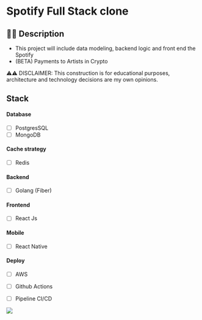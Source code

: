 # Spotify Full Stack clone

## ✍🏻 Description
  - This project will include data modeling, backend logic and front end the Spotify
  - (BETA) Payments to Artists in Crypto

⚠️⚠️ DISCLAIMER: This construction is for educational purposes, architecture and technology decisions are my own opinions.

## Stack 
#### Database
  - [ ] PostgresSQL 
  - [ ] MongoDB  
#### Cache strategy
  - [ ] Redis  
#### Backend 
  - [ ] Golang (Fiber) 
#### Frontend 
  - [ ] React Js 
#### Mobile 
  - [ ] React Native
#### Deploy 
  - [ ] AWS
  - [ ] Github Actions 
  - [ ] Pipeline CI/CD


[![](https://mermaid.ink/img/pako:eNpNj7EKgzAQhl8l3NSCDu3oUKim0K1g3YxDMGcNaCIxoS3Gd2-sFXrTcd_3w38T1FogJPAwfGhJQZkiYc7llRtRkTg--QJf1pN0l2unxH7l6UJINlGs5Si1mtdz9g3cFHpCyxxH11lyqP5Z8dSeXDZ2rCCCHk3PpQgdpsVkYFvskUESVoENDyIDpuagukFwixchrTaQNLwbMQLurL6_VQ2JNQ43iUoeXup_1vwBivxKng)](https://mermaid-js.github.io/mermaid-live-editor/edit#pako:eNpNj7EKgzAQhl8l3NSCDu3oUKim0K1g3YxDMGcNaCIxoS3Gd2-sFXrTcd_3w38T1FogJPAwfGhJQZkiYc7llRtRkTg--QJf1pN0l2unxH7l6UJINlGs5Si1mtdz9g3cFHpCyxxH11lyqP5Z8dSeXDZ2rCCCHk3PpQgdpsVkYFvskUESVoENDyIDpuagukFwixchrTaQNLwbMQLurL6_VQ2JNQ43iUoeXup_1vwBivxKng)

